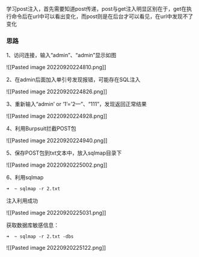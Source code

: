 学习post注入，首先需要知道post传递，post与get注入明显区别在于，get在执行命令后在url中可以看出变化，而post则是在后台才可以看见，在url中发现不了变化

### 思路

1、访问连接，输入“admin”、“admin”显示如图

![[Pasted image 20220920224810.png]]

2、在admin后面加入单引号发现报错，可能存在SQL注入

![[Pasted image 20220920224826.png]]

3、重新输入“admin’ or ‘1’=’2—”、“111”，发现返回正常结果

![[Pasted image 20220920224928.png]]

4、利用Burpsuit拦截POST包

![[Pasted image 20220920224940.png]]

5、保存POST包到txt文本中，放入sqlmap目录下

![[Pasted image 20220920225002.png]]

6、利用sqlmap

```
➜  ~ sqlmap -r 2.txt
```

注入利用成功

![[Pasted image 20220920225031.png]]

获取数据库敏感信息：

```
➜  ~ sqlmap -r 2.txt -dbs
```

![[Pasted image 20220920225122.png]]

